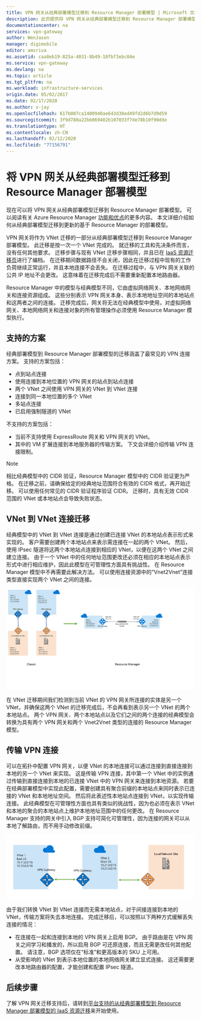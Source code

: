 ```yaml
---
title: VPN 网关从经典部署模型迁移到 Resource Manager 部署模型 | Microsoft 文档
description: 此页提供将 VPN 网关从经典部署模型迁移到 Resource Manager 部署模型的概述。
documentationcenter: na
services: vpn-gateway
author: WenJason
manager: digimobile
editor: amsriva
ms.assetid: caa8eb19-825a-4031-8b49-18fbf3ebc04e
ms.service: vpn-gateway
ms.devlang: na
ms.topic: article
ms.tgt_pltfrm: na
ms.workload: infrastructure-services
origin.date: 05/02/2017
ms.date: 02/17/2020
ms.author: v-jay
ms.openlocfilehash: 617b007ca1400940ae643d38ed49fd2d6b7d9d59
ms.sourcegitcommit: 3f9d780a22bb069402b107033f7de78b10f90dde
ms.translationtype: HT
ms.contentlocale: zh-CN
ms.lasthandoff: 02/12/2020
ms.locfileid: "77156791"
---
```

# <a name="vpn-gateway-classic-to-resource-manager-migration"></a>将 VPN 网关从经典部署模型迁移到 Resource Manager 部署模型
现在可以将 VPN 网关从经典部署模型迁移到 Resource Manager 部署模型。 可以阅读有关 Azure Resource Manager [功能和优点](../azure-resource-manager/management/overview.md)的更多内容。 本文详细介绍如何从经典部署模型迁移到更新的基于 Resource Manager 的部署模型。 

VPN 网关将作为 VNet 迁移的一部分从经典部署模型迁移到 Resource Manager 部署模型。 此迁移是按一次一个 VNet 完成的。 就迁移的工具和先决条件而言，没有任何其他要求。 迁移步骤与现有 VNet 迁移步骤相同，并且已在 [IaaS 资源迁移页](../virtual-machines/windows/migration-classic-resource-manager-ps.md)进行了编档。 在迁移期间数据路径不会关闭，因此在迁移过程中现有的工作负荷继续正常运行，并且本地连接不会丢失。 在迁移过程中，与 VPN 网关关联的公共 IP 地址不会更改。 这意味着在迁移完成后不需要重新配置本地路由器。  

Resource Manager 中的模型与经典模型不同，它由虚拟网络网关、本地网络网关和连接资源组成。 这些分别表示 VPN 网关本身、表示本地地址空间的本地站点和这两者之间的连接。 迁移完成后，网关将无法在经典模型中使用，对虚拟网络网关、本地网络网关和连接对象的所有管理操作必须使用 Resource Manager 模型执行。

## <a name="supported-scenarios"></a>支持的方案
经典部署模型到 Resource Manager 部署模型的迁移涵盖了最常见的 VPN 连接方案。 支持的方案包括：

* 点到站点连接
* 使用连接到本地位置的 VPN 网关的站点到站点连接
* 两个 VNet 之间使用 VPN 网关的 VNet 到 VNet 连接
* 连接到同一本地位置的多个 VNet
* 多站点连接
* 已启用强制隧道的 VNet

不支持的方案包括：  

* 当前不支持使用 ExpressRoute 网关和 VPN 网关的 VNet。
* 其中的 VM 扩展连接到本地服务器的传输方案。 下文会详细介绍传输 VPN 连接限制。

> [!NOTE]
> 相比经典模型中的 CIDR 验证，Resource Manager 模型中的 CIDR 验证更为严格。 在迁移之前，请确保给定的经典地址范围符合有效的 CIDR 格式，再开始迁移。 可以使用任何常见的 CIDR 验证程序验证 CIDR。 迁移时，具有无效 CIDR 范围的 VNet 或本地站点会导致失败状态。
> 
> 

## <a name="vnet-to-vnet-connectivity-migration"></a>VNet 到 VNet 连接迁移
经典模型中的 VNet 到 VNet 连接是通过创建已连接 VNet 的本地站点表示形式来实现的。 客户需要创建两个本地站点来表示需连接在一起的两个 VNet。 然后，使用 IPsec 隧道将这两个本地站点连接到相应的 VNet，以便在这两个 VNet 之间建立连接。 由于一个 VNet 中的任何地址范围更改还必须在相应的本地站点表示形式中进行相应维护，因此此模型在可管理性方面具有挑战性。 在 Resource Manager 模型中不再需要此解决方法。 可以使用连接资源中的“Vnet2Vnet”连接类型直接实现两个 VNet 之间的连接。 

![VNet 到 VNet 迁移的屏幕截图。](./media/vpn-gateway-migration/migration1.png)

在 VNet 迁移期间我们检测到当前 VNet 的 VPN 网关所连接的实体是另一个 VNet，并确保这两个 VNet 的迁移完成后，不会再看到表示另一个 VNet 的两个本地站点。 两个 VPN 网关、两个本地站点以及它们之间的两个连接的经典模型会转换为具有两个 VPN 网关和两个 Vnet2Vnet 类型的连接的 Resource Manager 模型。

## <a name="transit-vpn-connectivity"></a>传输 VPN 连接
可以在拓扑中配置 VPN 网关，以便 VNet 的本地连接可以通过连接到直接连接到本地的另一个 VNet 来实现。 这是传输 VPN 连接，其中第一个 VNet 中的实例通过传输到直接连接到本地的已连接 VNet 中的 VPN 网关来连接到本地资源。 若要在经典部署模型中实现此配置，需要创建具有聚合前缀的本地站点来同时表示已连接的 VNet 和本地地址空间。 然后将此表述性本地站点连接到 VNet，以实现传输连接。 此经典模型在可管理性方面也具有类似的挑战性，因为也必须在表示 VNet 和本地的聚合的本地站点上维护本地地址范围中的任何更改。 在 Resource Manager 支持的网关中引入 BGP 支持可简化可管理性，因为连接的网关可以从本地了解路由，而不用手动修改前缀。

![传输路由方案的屏幕截图。](./media/vpn-gateway-migration/migration2.png)

由于我们转换 VNet 到 VNet 连接而无需本地站点，对于间接连接到本地的 VNet，传输方案将失去本地连接。 完成迁移后，可以按照以下两种方式缓解丢失连接的情况： 

* 在连接在一起和连接到本地的 VPN 网关上启用 BGP。 由于路由是在 VPN 网关之间学习和播发的，所以启用 BGP 可还原连接，而且无需更改任何其他配置。 请注意，BGP 选项仅在“标准”和更高版本的 SKU 上可用。
* 从受影响的 VNet 到表示本地位置的本地网络网关建立显式连接。 这还需要更改本地路由器的配置，才能创建和配置 IPsec 隧道。

## <a name="next-steps"></a>后续步骤
了解 VPN 网关迁移支持后，请转到[平台支持的从经典部署模型到 Resource Manager 部署模型的 IaaS 资源迁移](../virtual-machines/windows/migration-classic-resource-manager-ps.md)来开始使用。

